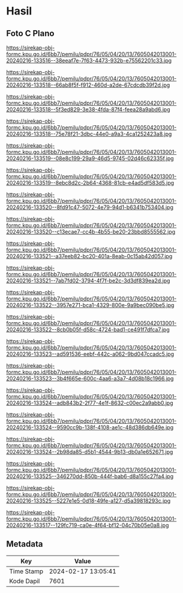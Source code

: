 # Hasil

## Foto C Plano

https://sirekap-obj-formc.kpu.go.id/6bb7/pemilu/pdpr/76/05/04/20/13/7605042013001-20240216-133516--38eeaf7e-7f63-4473-932b-e75562201c33.jpg

https://sirekap-obj-formc.kpu.go.id/6bb7/pemilu/pdpr/76/05/04/20/13/7605042013001-20240216-133518--66ab8f5f-f912-460d-a2de-67cdcdb39f2d.jpg

https://sirekap-obj-formc.kpu.go.id/6bb7/pemilu/pdpr/76/05/04/20/13/7605042013001-20240216-133518--5f3ed829-3e38-4fda-87f4-feea28a9abd6.jpg

https://sirekap-obj-formc.kpu.go.id/6bb7/pemilu/pdpr/76/05/04/20/13/7605042013001-20240216-133518--75e78f21-3dbc-44e0-a9a3-4ca1252423a8.jpg

https://sirekap-obj-formc.kpu.go.id/6bb7/pemilu/pdpr/76/05/04/20/13/7605042013001-20240216-133519--08e8c199-29a9-46d5-9745-02d46c62335f.jpg

https://sirekap-obj-formc.kpu.go.id/6bb7/pemilu/pdpr/76/05/04/20/13/7605042013001-20240216-133519--8ebc8d2c-2b64-4368-81cb-e4ad5df583d5.jpg

https://sirekap-obj-formc.kpu.go.id/6bb7/pemilu/pdpr/76/05/04/20/13/7605042013001-20240216-133520--8fd91c47-5072-4e79-94d1-b6341b753404.jpg

https://sirekap-obj-formc.kpu.go.id/6bb7/pemilu/pdpr/76/05/04/20/13/7605042013001-20240216-133520--c13ecae7-cc4b-4b55-be20-23bbd8555562.jpg

https://sirekap-obj-formc.kpu.go.id/6bb7/pemilu/pdpr/76/05/04/20/13/7605042013001-20240216-133521--a37eeb82-bc20-401a-8eab-0c15ab42d057.jpg

https://sirekap-obj-formc.kpu.go.id/6bb7/pemilu/pdpr/76/05/04/20/13/7605042013001-20240216-133521--7ab7fd02-3794-4f7f-be2c-3d3df839ea2d.jpg

https://sirekap-obj-formc.kpu.go.id/6bb7/pemilu/pdpr/76/05/04/20/13/7605042013001-20240216-133522--3957e271-bca1-4329-800e-9a9bec090be5.jpg

https://sirekap-obj-formc.kpu.go.id/6bb7/pemilu/pdpr/76/05/04/20/13/7605042013001-20240216-133522--8cb0b05f-d58c-4724-bad1-ce491f7dfca7.jpg

https://sirekap-obj-formc.kpu.go.id/6bb7/pemilu/pdpr/76/05/04/20/13/7605042013001-20240216-133523--ad591536-eebf-442c-a062-9bd047ccadc5.jpg

https://sirekap-obj-formc.kpu.go.id/6bb7/pemilu/pdpr/76/05/04/20/13/7605042013001-20240216-133523--3b4f665e-600c-4aa6-a3a7-4d08b18c1966.jpg

https://sirekap-obj-formc.kpu.go.id/6bb7/pemilu/pdpr/76/05/04/20/13/7605042013001-20240216-133524--adb843b2-2f77-4e1f-8632-c00ec2a9abb0.jpg

https://sirekap-obj-formc.kpu.go.id/6bb7/pemilu/pdpr/76/05/04/20/13/7605042013001-20240216-133524--9590cc9b-138f-4108-ae1c-48d386db649e.jpg

https://sirekap-obj-formc.kpu.go.id/6bb7/pemilu/pdpr/76/05/04/20/13/7605042013001-20240216-133524--2b98da85-d5b1-4544-9b13-db0a1e652671.jpg

https://sirekap-obj-formc.kpu.go.id/6bb7/pemilu/pdpr/76/05/04/20/13/7605042013001-20240216-133525--346270dd-850b-444f-bab6-d8a155c27fa4.jpg

https://sirekap-obj-formc.kpu.go.id/6bb7/pemilu/pdpr/76/05/04/20/13/7605042013001-20240216-133525--5227e1e5-0d18-49fe-a127-d5a39818293c.jpg

https://sirekap-obj-formc.kpu.go.id/6bb7/pemilu/pdpr/76/05/04/20/13/7605042013001-20240216-133517--129fc719-ca0e-4f64-bf12-04c70b05e0a8.jpg


## Metadata

| Key        | Value               |
| ---------- | ------------------- |
| Time Stamp | 2024-02-17 13:05:41 |
| Kode Dapil | 7601                |



